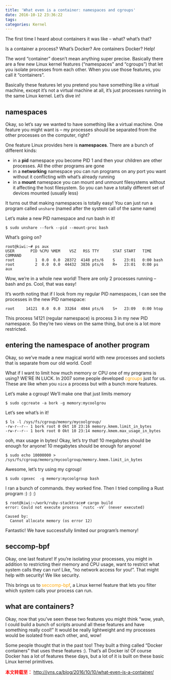 ```yaml
---
title: 'What even is a container: namespaces and cgroups'
date: 2016-10-12 23:36:22
tags:
categories: Kernel
---
```

The first time I heard about containers it was like – what? what’s that?

Is a container a process? What’s Docker? Are containers Docker? Help!

The word “container” doesn’t mean anything super precise. Basically there are a few new Linux kernel features (“namespaces” and “cgroups”) that let you isolate processes from each other. When you use those features, you call it “containers”.

Basically these features let you pretend you have something like a virtual machine, except it’s not a virtual machine at all, it’s just processes running in the same Linux kernel. Let’s dive in!

<!-- more -->

namespaces
--
Okay, so let’s say we wanted to have something like a virtual machine. One feature you might want is – my processes should be separated from the other processes on the computer, right?

One feature Linux provides here is **namespaces**. There are a bunch of different kinds:

- in a **pid** namespace you become PID 1 and then your children are other processes. All the other programs are gone
- in a **networking** namespace you can run programs on any port you want without it conflicting with what’s already running
- in a **mount** namespace you can mount and unmount filesystems without it affecting the host filesystem. So you can have a totally different set of devices mounted (usually less)

It turns out that making namespaces is totally easy! You can just run a program called `unshare` (named after the system call of the same name)

Let’s make a new PID namespace and run bash in it!

```
$ sudo unshare --fork --pid --mount-proc bash
```

What’s going on?

```
root@kiwi:~# ps aux
USER       PID %CPU %MEM    VSZ   RSS TTY      STAT START   TIME COMMAND
root         1  0.0  0.0  28372  4148 pts/6    S    23:01   0:00 bash
root         2  0.0  0.0  44432  3836 pts/6    R+   23:01   0:00 ps aux
```

Wow, we’re in a whole new world! There are only 2 processes running – bash and ps. Cool, that was easy!

It’s worth noting that if I look from my regular PID namespaces, I can see the processes in the new PID namespace:

```
root     14121  0.0  0.0  33264  4044 pts/6    S+   23:09   0:00 htop
```

This process 14121 (regular namespace) is process 3 in my new PID namespace. So they’re two views on the same thing, but one is a lot more restricted.

entering the namespace of another program
--
Okay, so we’ve made a new magical world with new processes and sockets that is separate from our old world. Cool!

What if I want to limit how much memory or CPU one of my programs is using? WE’RE IN LUCK. In 2007 some people developed <font color="orange">cgroups</font> just for us. These are like when you `nice` a process but with a bunch more features.

Let’s make a cgroup! We’ll make one that just limits memory

```
$ sudo cgcreate -a bork -g memory:mycoolgrou
```

Let’s see what’s in it!

```
$ ls -l /sys/fs/cgroup/memory/mycoolgroup/
-rw-r--r-- 1 bork root 0 Okt 10 23:16 memory.kmem.limit_in_bytes
-rw-r--r-- 1 bork root 0 Okt 10 23:14 memory.kmem.max_usage_in_bytes
```

ooh, max usage in bytes! Okay, let’s try that! 10 megabytes should be enough for anyone! 10 megabytes should be enough for anyone!

```
$ sudo echo 10000000 >  /sys/fs/cgroup/memory/mycoolgroup/memory.kmem.limit_in_bytes
```

Awesome, let’s try using my cgroup!

```
$ sudo cgexec  -g memory:mycoolgroup bash
```

I ran a bunch of commands. they worked fine. Then I tried compiling a Rust program :) :) :)

```
$ root@kiwi:~/work/ruby-stacktrace# cargo build
error: Could not execute process `rustc -vV` (never executed)

Caused by:
  Cannot allocate memory (os error 12)
```

Fantastic! We have successfully limited our program’s memory!

seccomp-bpf
--
Okay, one last feature! If you’re isolating your processes, you might in addition to restricting their memory and CPU usage, want to restrict what system calls they can run! Like, “no network access for you!”. That might help with security! We like security.

This brings us to <font color="orange">seccomp-bpf</font>, a Linux kernel feature that lets you filter which system calls your process can run.

what are containers?
--
Okay, now that you’ve seen these two features you might think “wow, yeah, I could build a bunch of scripts around all these features and have something really cool!” It would be really lightweight and my processes would be isolated from each other, and, wow!

Some people thought that in the past too! They built a thing called “Docker containers” that uses these features :). That’s all Docker is! Of course Docker has a lot of features these days, but a lot of it is built on these basic Linux kernel primitives.

<font color="red"> **本文转载至：** http://jvns.ca/blog/2016/10/10/what-even-is-a-container/ </font>
<br>
